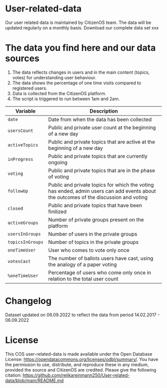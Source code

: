 # User-related-data

Our user related data is maintained by CitizenOS team. The data will be updated regularly on a monthly basis. 
Download our complete data set xxx

# The data you find here and our data sources
1. The data reflects changes in users and in the main content (topics, votes) for understanding user behaviour.
2. The data shows the percentage of one time visits compared to registered users.
3. Data is collected from the CitizenOS platform. 
4. The script is triggered to run between 1am and 2am. 


| Variable  | Description |
| ------------- | ------------- |
| `date`  |Date from when the data has been collected|
| `usersCount`  |Public and private user count at the beginning of a new day|
|`activeTopics`|Public and private topics that are active at the beginning of a new day|
|`inProgress`|Public and private topics that are currently ongoing|
|`voting`|Public and private topics that are in the phase of voting|
|`followUp`|Public and private topics for which the voting has ended, admin users can add events about the outcomes of the discussion and voting|
|`closed`|Public and private topics that have been finilized|
|`activeGroups`|Number of private groups present on the platform|
|`usersInGroups`|Number of users in the private groups|
|`topicsInGroups`|Number of topics in the private groups|
|`oneTimeUser`|User who comes to vote only once|
|`votesCast`|The number of ballots users have cast, using the analogy of a paper voting|
|`%oneTimeUser`|Percentage of users who come only once in relation to the total user count|

# Changelog
Dataset updated on 06.09.2022 to reflect the data from period 14.02.2017 - 06.09.2022


# License 
This COS user-related-data is made available under the Open Database License: https://opendatacommons.org/licenses/odbl/summary/. You have the permission to use, distribute, and reproduce these in any medium, provided the source and CitizenOS are credited.
Please give the following citation: https://github.com/relikareinmann250/User-related-data/blob/main/README.md

